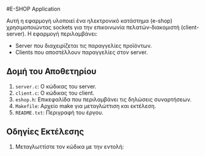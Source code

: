 #E-SHOP Application

Αυτή η εφαρμογή υλοποιεί ένα ηλεκτρονικό κατάστημα (e-shop) χρησιμοποιώντας sockets για την επικοινωνία πελατών-διακομιστή (client-server). 
Η εφαρμογή περιλαμβάνει:
- Server που διαχειρίζεται τις παραγγελίες προϊόντων.
- Clients που αποστέλλουν παραγγελίες στον server.

## Δομή του Αποθετηρίου
1. `server.c`: Ο κώδικας του server.
2. `client.c`: Ο κώδικας του client.
3. `eshop.h`: Επικεφαλίδα που περιλαμβάνει τις δηλώσεις συναρτήσεων.
4. `Makefile`: Αρχείο make για μεταγλώττιση και εκτέλεση.
5. `README.txt`: Περιγραφή του έργου.

## Οδηγίες Εκτέλεσης
1. Μεταγλωττίστε τον κώδικα με την εντολή:

